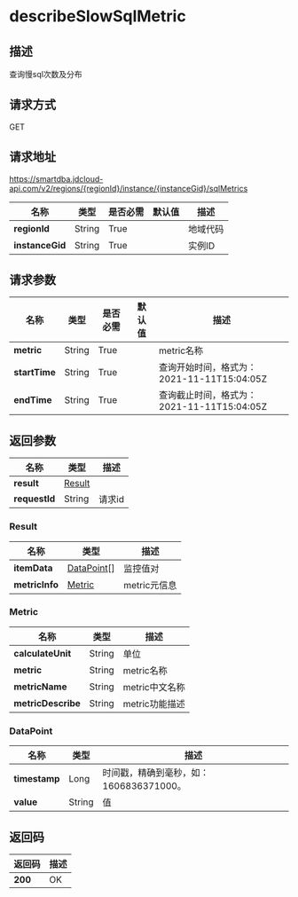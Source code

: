 # describeSlowSqlMetric


## 描述
查询慢sql次数及分布

## 请求方式
GET

## 请求地址
https://smartdba.jdcloud-api.com/v2/regions/{regionId}/instance/{instanceGid}/sqlMetrics

|名称|类型|是否必需|默认值|描述|
|---|---|---|---|---|
|**regionId**|String|True| |地域代码|
|**instanceGid**|String|True| |实例ID|

## 请求参数
|名称|类型|是否必需|默认值|描述|
|---|---|---|---|---|
|**metric**|String|True| |metric名称|
|**startTime**|String|True| |查询开始时间，格式为：2021-11-11T15:04:05Z|
|**endTime**|String|True| |查询截止时间，格式为：2021-11-11T15:04:05Z|


## 返回参数
|名称|类型|描述|
|---|---|---|
|**result**|[Result](describeslowsqlmetric#result)| |
|**requestId**|String|请求id|


### <div id="Result">Result</div>
|名称|类型|描述|
|---|---|---|
|**itemData**|[DataPoint[]](describeslowsqlmetric#datapoint)|监控值对|
|**metricInfo**|[Metric](describeslowsqlmetric#metric)|metric元信息|
### <div id="Metric">Metric</div>
|名称|类型|描述|
|---|---|---|
|**calculateUnit**|String|单位|
|**metric**|String|metric名称|
|**metricName**|String|metric中文名称|
|**metricDescribe**|String|metric功能描述|
### <div id="DataPoint">DataPoint</div>
|名称|类型|描述|
|---|---|---|
|**timestamp**|Long|时间戳，精确到毫秒，如：1606836371000。|
|**value**|String|值|

## 返回码
|返回码|描述|
|---|---|
|**200**|OK|
